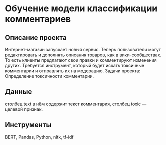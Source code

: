 
# Обучение модели классификации комментариев

## Описание проекта
Интернет-магазин запускает новый сервис. Теперь пользователи могут редактировать и дополнять описания товаров, как в вики-сообществах. То есть клиенты предлагают свои правки и комментируют изменения других. Требуется инструмент, который будет искать токсичные комментарии и отправлять их на модерацию.
Задачи проекта: 
Определение токсичности комментарии.

## Данные
столбец text в нём содержит текст комментария, 
столбец toxic — целевой признак.

## Инструменты
BERT, Pandas, Python, nltk, tf-idf
